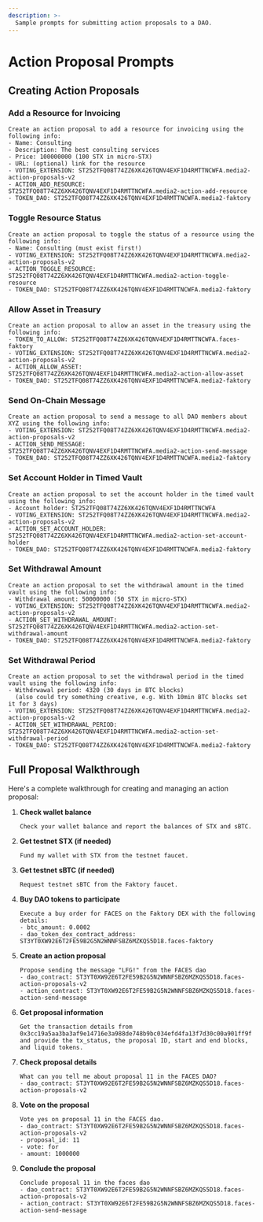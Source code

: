 ```yaml
---
description: >-
  Sample prompts for submitting action proposals to a DAO.
---
```


# Action Proposal Prompts

## Creating Action Proposals

### Add a Resource for Invoicing

```
Create an action proposal to add a resource for invoicing using the following info:
- Name: Consulting
- Description: The best consulting services
- Price: 100000000 (100 STX in micro-STX)
- URL: (optional) link for the resource
- VOTING_EXTENSION: ST252TFQ08T74ZZ6XK426TQNV4EXF1D4RMTTNCWFA.media2-action-proposals-v2
- ACTION_ADD_RESOURCE: ST252TFQ08T74ZZ6XK426TQNV4EXF1D4RMTTNCWFA.media2-action-add-resource
- TOKEN_DAO: ST252TFQ08T74ZZ6XK426TQNV4EXF1D4RMTTNCWFA.media2-faktory
```

### Toggle Resource Status

```
Create an action proposal to toggle the status of a resource using the following info:
- Name: Consulting (must exist first!)
- VOTING_EXTENSION: ST252TFQ08T74ZZ6XK426TQNV4EXF1D4RMTTNCWFA.media2-action-proposals-v2
- ACTION_TOGGLE_RESOURCE: ST252TFQ08T74ZZ6XK426TQNV4EXF1D4RMTTNCWFA.media2-action-toggle-resource
- TOKEN_DAO: ST252TFQ08T74ZZ6XK426TQNV4EXF1D4RMTTNCWFA.media2-faktory
```

### Allow Asset in Treasury

```
Create an action proposal to allow an asset in the treasury using the following info:
- TOKEN_TO_ALLOW: ST252TFQ08T74ZZ6XK426TQNV4EXF1D4RMTTNCWFA.faces-faktory
- VOTING_EXTENSION: ST252TFQ08T74ZZ6XK426TQNV4EXF1D4RMTTNCWFA.media2-action-proposals-v2
- ACTION_ALLOW_ASSET: ST252TFQ08T74ZZ6XK426TQNV4EXF1D4RMTTNCWFA.media2-action-allow-asset
- TOKEN_DAO: ST252TFQ08T74ZZ6XK426TQNV4EXF1D4RMTTNCWFA.media2-faktory
```

### Send On-Chain Message

```
Create an action proposal to send a message to all DAO members about XYZ using the following info:
- VOTING_EXTENSION: ST252TFQ08T74ZZ6XK426TQNV4EXF1D4RMTTNCWFA.media2-action-proposals-v2
- ACTION_SEND_MESSAGE: ST252TFQ08T74ZZ6XK426TQNV4EXF1D4RMTTNCWFA.media2-action-send-message
- TOKEN_DAO: ST252TFQ08T74ZZ6XK426TQNV4EXF1D4RMTTNCWFA.media2-faktory
```

### Set Account Holder in Timed Vault

```
Create an action proposal to set the account holder in the timed vault using the following info:
- Account holder: ST252TFQ08T74ZZ6XK426TQNV4EXF1D4RMTTNCWFA
- VOTING_EXTENSION: ST252TFQ08T74ZZ6XK426TQNV4EXF1D4RMTTNCWFA.media2-action-proposals-v2
- ACTION_SET_ACCOUNT_HOLDER: ST252TFQ08T74ZZ6XK426TQNV4EXF1D4RMTTNCWFA.media2-action-set-account-holder
- TOKEN_DAO: ST252TFQ08T74ZZ6XK426TQNV4EXF1D4RMTTNCWFA.media2-faktory
```

### Set Withdrawal Amount

```
Create an action proposal to set the withdrawal amount in the timed vault using the following info:
- Withdrawal amount: 50000000 (50 STX in micro-STX)
- VOTING_EXTENSION: ST252TFQ08T74ZZ6XK426TQNV4EXF1D4RMTTNCWFA.media2-action-proposals-v2
- ACTION_SET_WITHDRAWAL_AMOUNT: ST252TFQ08T74ZZ6XK426TQNV4EXF1D4RMTTNCWFA.media2-action-set-withdrawal-amount
- TOKEN_DAO: ST252TFQ08T74ZZ6XK426TQNV4EXF1D4RMTTNCWFA.media2-faktory
```

### Set Withdrawal Period

```
Create an action proposal to set the withdrawal period in the timed vault using the following info:
- Withdrwawal period: 4320 (30 days in BTC blocks)
  (also could try something creative, e.g. With 10min BTC blocks set it for 3 days)
- VOTING_EXTENSION: ST252TFQ08T74ZZ6XK426TQNV4EXF1D4RMTTNCWFA.media2-action-proposals-v2
- ACTION_SET_WITHDRAWAL_PERIOD: ST252TFQ08T74ZZ6XK426TQNV4EXF1D4RMTTNCWFA.media2-action-set-withdrawal-period
- TOKEN_DAO: ST252TFQ08T74ZZ6XK426TQNV4EXF1D4RMTTNCWFA.media2-faktory
```

## Full Proposal Walkthrough

Here's a complete walkthrough for creating and managing an action proposal:

1. **Check wallet balance**

   ```
   Check your wallet balance and report the balances of STX and sBTC.
   ```

2. **Get testnet STX (if needed)**

   ```
   Fund my wallet with STX from the testnet faucet.
   ```

3. **Get testnet sBTC (if needed)**

   ```
   Request testnet sBTC from the Faktory faucet.
   ```

4. **Buy DAO tokens to participate**

   ```
   Execute a buy order for FACES on the Faktory DEX with the following details:
   - btc_amount: 0.0002
   - dao_token_dex_contract_address: ST3YT0XW92E6T2FE59B2G5N2WNNFSBZ6MZKQS5D18.faces-faktory
   ```

5. **Create an action proposal**

   ```
   Propose sending the message "LFG!" from the FACES dao
   - dao_contract: ST3YT0XW92E6T2FE59B2G5N2WNNFSBZ6MZKQS5D18.faces-action-proposals-v2
   - action_contract: ST3YT0XW92E6T2FE59B2G5N2WNNFSBZ6MZKQS5D18.faces-action-send-message
   ```

6. **Get proposal information**

   ```
   Get the transaction details from 0x3cc19a5aa3ba3af9e14716e3a988de748b9bc034efd4fa13f7d30c00a901ff9f and provide the tx_status, the proposal ID, start and end blocks, and liquid tokens.
   ```

7. **Check proposal details**

   ```
   What can you tell me about proposal 11 in the FACES DAO?
   - dao_contract: ST3YT0XW92E6T2FE59B2G5N2WNNFSBZ6MZKQS5D18.faces-action-proposals-v2
   ```

8. **Vote on the proposal**

   ```
   Vote yes on proposal 11 in the FACES dao.
   - dao_contract: ST3YT0XW92E6T2FE59B2G5N2WNNFSBZ6MZKQS5D18.faces-action-proposals-v2
   - proposal_id: 11
   - vote: for
   - amount: 1000000
   ```

9. **Conclude the proposal**
   ```
   Conclude proposal 11 in the faces dao
   - dao_contract: ST3YT0XW92E6T2FE59B2G5N2WNNFSBZ6MZKQS5D18.faces-action-proposals-v2
   - action_contract: ST3YT0XW92E6T2FE59B2G5N2WNNFSBZ6MZKQS5D18.faces-action-send-message
   ```
